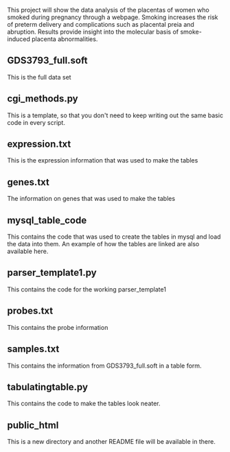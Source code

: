 This project will show the data analysis of the placentas of women who smoked during pregnancy through a webpage.
Smoking increases the risk of preterm delivery and complications such as placental preia and abruption. Results
provide insight into the molecular basis of smoke-induced placenta abnormalities.

## GDS3793_full.soft
This is the full data set

## cgi_methods.py
This is a template, so that you don't need to keep writing out the same basic code in every script.

## expression.txt
This is the expression information that was used to make the tables

## genes.txt
The information on genes that was used to make the tables

## mysql_table_code
This contains the code that was used to create the tables in mysql and load the data into them. 
An example of how the tables are linked are also available here.

## parser_template1.py
This contains the code for the working parser_template1

## probes.txt
This contains the probe information

## samples.txt
This contains the information from GDS3793_full.soft in a table form.

## tabulatingtable.py
This contains the code to make the tables look neater.

## public_html
This is a new directory and another README file will be available in there.
